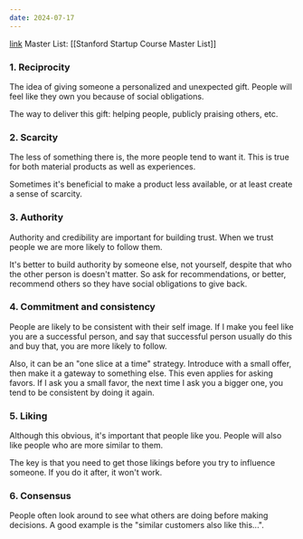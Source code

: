 ```yaml
---
date: 2024-07-17
---
```

[link](https://worldofwork.io/2019/07/cialdinis-6-principles-of-persuasion/)
Master List: [[Stanford Startup Course Master List]]

### 1. Reciprocity 
The idea of giving someone a personalized and unexpected gift. People will feel like they own you because of social obligations.

The way to deliver this gift: helping people, publicly praising others, etc.

### 2. Scarcity
The less of something there is, the more people tend to want it. This is true for both material products as well as experiences.

Sometimes it's beneficial to make a product less available, or at least create a sense of scarcity.

### 3. Authority
Authority and credibility are important for building trust. When we trust people we are more likely to follow them.

It's better to build authority by someone else, not yourself, despite that who the other person is doesn't matter. So ask for recommendations, or better, recommend others so they have social obligations to give back.

### 4. Commitment and consistency
People are likely to be consistent with their self image. If I make you feel like you are a successful person, and say that successful person usually do this and buy that, you are more likely to follow.

Also, it can be an "one slice at a time" strategy. Introduce with a small offer, then make it a gateway to something else. This even applies for asking favors. If I ask you a small favor, the next time I ask you a bigger one, you tend to be consistent by doing it again.

### 5. Liking
Although this obvious, it's important that people like you. People will also like people who are more similar to them.

The key is that you need to get those likings before you try to influence someone. If you do it after, it won't work.

### 6. Consensus
People often look around to see what others are doing before making decisions. A good example is the "similar customers also like this...". 